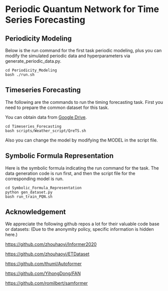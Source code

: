 # Periodic Quantum Network for Time Series Forecasting
## Periodicity Modeling
Below is the run command for the first task periodic modeling, plus you can modify the simulated periodic data and hyperparameters via generate_periodic_data.py.
```shell
cd Periodicity_Modeling
bash ./run.sh
```
## Timeseries Forecasting
The following are the commands to run the timing forecasting task. First you need to prepare the common dataset for this task.

You can obtain data from [Google Drive](https://drive.google.com/drive/folders/1ZOYpTUa82_jCcxIdTmyr0LXQfvaM9vIy?usp=sharing). 

```shell
cd Timeseries_Forecasting
bash scripts/Weather_script/QreTS.sh 
```
Also you can change the model by modifying the MODEL in the script file.

## Symbolic Formula Representation
Here is the symbolic formula indicating the run command for the task. The data generation code is run first, and then the script file for the corresponding model is run.

```shell
cd Symbolic_Formula_Representation
python gen_dataset.py
bash run_train_PQN.sh
```

## Acknowledgement

We appreciate the following github repos a lot for their valuable code base or datasets:
(Due to the anonymity policy, specific information is hidden here.)

https://github.com/zhouhaoyi/Informer2020

https://github.com/zhouhaoyi/ETDataset

https://github.com/thuml/Autoformer

https://github.com/YihongDong/FAN

https://github.com/romilbert/samformer
